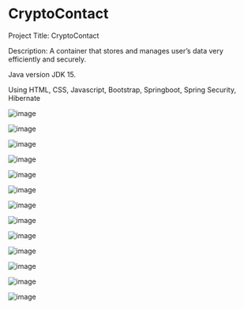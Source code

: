 # CryptoContact

Project Title: CryptoContact 

Description: A container that stores and manages user’s data very efficiently and securely.

Java version JDK 15.

Using HTML, CSS, Javascript, Bootstrap, Springboot, Spring Security, Hibernate

![image](https://user-images.githubusercontent.com/79848578/120030462-2440ba00-c015-11eb-8fe6-188925338603.png)

![image](https://user-images.githubusercontent.com/79848578/120030478-299e0480-c015-11eb-9943-278056588a56.png)

![image](https://user-images.githubusercontent.com/79848578/120030506-2f93e580-c015-11eb-9f2d-c2dbafa3609b.png)

![image](https://user-images.githubusercontent.com/79848578/120030525-3589c680-c015-11eb-8077-f999d699fbda.png)

![image](https://user-images.githubusercontent.com/79848578/120030543-3c183e00-c015-11eb-8553-652bb55992f6.png)

![image](https://user-images.githubusercontent.com/79848578/120030564-433f4c00-c015-11eb-88a0-287eb3c19bc7.png)

![image](https://user-images.githubusercontent.com/79848578/120030626-56521c00-c015-11eb-8f54-e73208a9a86e.png)

![image](https://user-images.githubusercontent.com/79848578/120030665-61a54780-c015-11eb-9a0b-0067c3d5c1ac.png)

![image](https://user-images.githubusercontent.com/79848578/120030710-6ec23680-c015-11eb-8864-b26227d46cb3.png)

![image](https://user-images.githubusercontent.com/79848578/120030772-826d9d00-c015-11eb-8235-fe24f4684edb.png)

![image](https://user-images.githubusercontent.com/79848578/120030833-94e7d680-c015-11eb-8ed4-41fc703da422.png)

![image](https://user-images.githubusercontent.com/79848578/120030878-a204c580-c015-11eb-9a84-63dc60225418.png)

![image](https://user-images.githubusercontent.com/79848578/120030960-b779ef80-c015-11eb-83c4-ee2c8981bedd.png)
